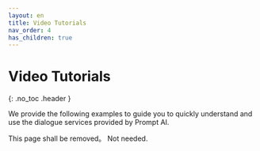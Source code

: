 ```yaml
---
layout: en
title: Video Tutorials
nav_order: 4
has_children: true
---
```

# Video Tutorials
{: .no_toc .header }

We provide the following examples to guide you to quickly understand and use the dialogue services provided by Prompt AI.

This page shall be removed。 Not needed. 
